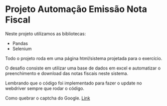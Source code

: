 # Projeto Automação Emissão Nota Fiscal

Neste projeto utilizamos as bibliotecas:
- Pandas
- Selenium

Todo o projeto roda em uma página html/sistema projetada para o exercício.

O desafio consiste em utilizar uma base de dados em excel e automatizar o preenchimento e download das notas fiscais neste sistema.

Lembrando que o código foi implementado para fazer o update no webdriver sempre que rodar o código.

Como quebrar o captcha do Google.
<a href="https://www.hashtagtreinamentos.com/quebrar-captcha-com-python">Link</a>
